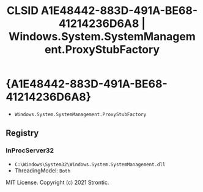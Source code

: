 ﻿---
title: "CLSID A1E48442-883D-491A-BE68-41214236D6A8 | Windows.System.SystemManagement.ProxyStubFactory"
excerpt: What is COM-Object CLSID A1E48442-883D-491A-BE68-41214236D6A8?
---

# {A1E48442-883D-491A-BE68-41214236D6A8}

* `Windows.System.SystemManagement.ProxyStubFactory`

## Registry


### InProcServer32

* `C:\Windows\System32\Windows.System.SystemManagement.dll`
* ThreadingModel: `Both`

MIT License. Copyright (c) 2021 Strontic.



